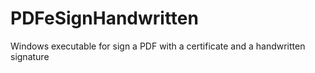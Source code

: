 # PDFeSignHandwritten
Windows executable for sign a PDF with a certificate and a handwritten signature
